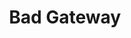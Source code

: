 ---
layout: error-page
title: Bad Gateway
error-code: 502
error-message: This error response means that the server, while working as a gateway to get a response needed to handle the request, got an invalid response.
sitemap: false
permalink: /502.html
---